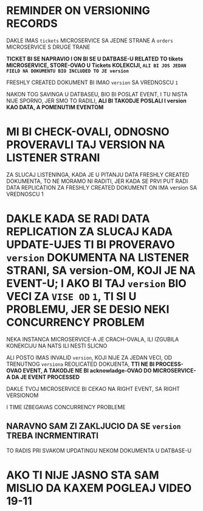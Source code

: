 # REMINDER ON VERSIONING RECORDS

DAKLE IMAS `tickets` MICROSERVICE SA JEDNE STRANE A `orders` MICROSERVICE S DRUGE TRANE

**TICKET BI SE NAPRAVIO I ON BI SE U DATBASE-U RELATED TO tikets MICROSERVICE, STORE-OVAO U Tickets KOLEKCIJI, `ALI BI JOS JEDAN FIELD NA DOKUMENTU BIO INCLUDED TO JE version`**

FRESHLY CREATED DOKUMENT BI IMAO `version` SA VREDNOSCU `1`

NAKON TOG SAVINGA U DATBASEU, BIO BI POSLAT EVENT, I TU NISTA NIJE SPORNO, JER SMO TO RADILI, **ALI BI TAKODJE POSLALI I version KAO DATA, A POMENUTIM EVENTOM**

# MI BI CHECK-OVALI, ODNOSNO PROVERAVLI TAJ VERSION NA LISTENER STRANI

ZA SLUCAJ LISTENINGA, KADA JE U PITANJU DATA FRESHLY CREATED DOKUMENTA, TO NE MORAMO NI RADITI, JER KADA SE PRVI PUT RADI DATA REPLICATION ZA FRESHLY CREATED DOKUMENT ON IMA version SA VREDNOSCU 1

# DAKLE KADA SE RADI DATA REPLICATION ZA SLUCAJ KADA UPDATE-UJES TI BI PROVERAVO `version` DOKUMENTA NA LISTENER STRANI, SA version-OM, KOJI JE NA EVENT-U; I AKO BI TAJ `version` BIO VECI ZA `VISE OD` `1`, TI SI U PROBLEMU, JER SE DESIO NEKI CONCURRENCY PROBLEM

NEKA INSTANCA MICROSERVICE-A JE CRACH-OVALA, ILI IZGUBILA KONEKCIJU NA NATS ILI NESTI SLICNO

ALI POSTO IMAS INVALID `version`, KOJI NIJE ZA JEDAN VECI, OD TRENUTNOG `versiona` REOLICATED DOKUENTA, **TTI NE BI PROCESS-OVAO EVENT, A TAKODJE NE BI acknowladge-OVAO DO MICROSERVICE-A DA JE EVENT PROCESSED**

DAKLE TVOJ MICROSERVICE BI CEKAO NA RIGHT EVENT, SA RIGHT VERSIONOM

I TIME IZBEGAVAS CONCURRENCY PROBLEME

## NARAVNO SAM ZI ZAKLJUCIO DA SE `version` TREBA INCRMENTIRATI

TO RADIS PRI SVAKOM UPDATINGU NEKOM DOKUMENTA U DATBASE-U

# AKO TI NIJE JASNO STA SAM MISLIO DA KAXEM POGLEAJ VIDEO 19-11

